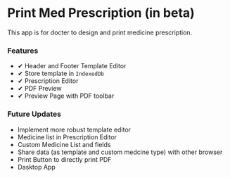 # Print Med Prescription (in beta)

This app is for docter to design and print medicine prescription.

### Features

- ✔ Header and Footer Template Editor
- ✔ Store template in `IndexedDb`
- ✔ Prescription Editor
- ✔ PDF Preview
- ✔ Preview Page with PDF toolbar

### Future Updates

- Implement more robust template editor
- Medicine list in Prescription Editor
- Custom Medicine List and fields
- Share data (as template and custom medcine type) with other browser
- Print Button to directly print PDF
- Dasktop App
